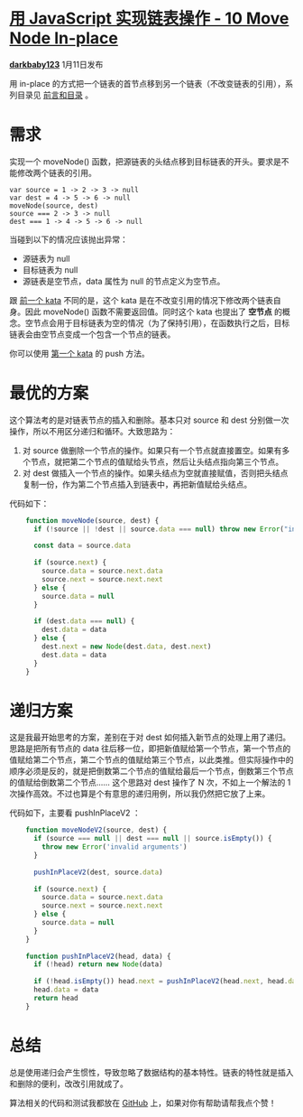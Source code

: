 # [用 JavaScript 实现链表操作 - 10 Move Node In-place][0]

[**darkbaby123**][4] 1月11日发布 


用 in-place 的方式把一个链表的首节点移到另一个链表（不改变链表的引用），系列目录见 [前言和目录][5] 。

# 需求

实现一个 moveNode() 函数，把源链表的头结点移到目标链表的开头。要求是不能修改两个链表的引用。

    var source = 1 -> 2 -> 3 -> null
    var dest = 4 -> 5 -> 6 -> null
    moveNode(source, dest)
    source === 2 -> 3 -> null
    dest === 1 -> 4 -> 5 -> 6 -> null

当碰到以下的情况应该抛出异常：

* 源链表为 null
* 目标链表为 null
* 源链表是空节点，data 属性为 null 的节点定义为空节点。

跟 [前一个 kata][6] 不同的是，这个 kata 是在不改变引用的情况下修改两个链表自身。因此 moveNode() 函数不需要返回值。同时这个 kata 也提出了 **空节点** 的概念。空节点会用于目标链表为空的情况（为了保持引用），在函数执行之后，目标链表会由空节点变成一个包含一个节点的链表。

你可以使用 [第一个 kata][7] 的 push 方法。

# 最优的方案

这个算法考的是对链表节点的插入和删除。基本只对 source 和 dest 分别做一次操作，所以不用区分递归和循环。大致思路为：

1. 对 source 做删除一个节点的操作。如果只有一个节点就直接置空。如果有多个节点，就把第二个节点的值赋给头节点，然后让头结点指向第三个节点。
1. 对 dest 做插入一个节点的操作。如果头结点为空就直接赋值，否则把头结点复制一份，作为第二个节点插入到链表中，再把新值赋给头结点。

代码如下：
```js
    function moveNode(source, dest) {
      if (!source || !dest || source.data === null) throw new Error("invalid arguments")
    
      const data = source.data
    
      if (source.next) {
        source.data = source.next.data
        source.next = source.next.next
      } else {
        source.data = null
      }
    
      if (dest.data === null) {
        dest.data = data
      } else {
        dest.next = new Node(dest.data, dest.next)
        dest.data = data
      }
    }
```
# 递归方案

这是我最开始思考的方案，差别在于对 dest 如何插入新节点的处理上用了递归。思路是把所有节点的 data 往后移一位，即把新值赋给第一个节点，第一个节点的值赋给第二个节点，第二个节点的值赋给第三个节点，以此类推。但实际操作中的顺序必须是反的，就是把倒数第二个节点的值赋给最后一个节点，倒数第三个节点的值赋给倒数第二个节点…… 这个思路对 dest 操作了 N 次，不如上一个解法的 1 次操作高效。不过也算是个有意思的递归用例，所以我仍然把它放了上来。

代码如下，主要看 pushInPlaceV2 ：
```js
    function moveNodeV2(source, dest) {
      if (source === null || dest === null || source.isEmpty()) {
        throw new Error('invalid arguments')
      }
    
      pushInPlaceV2(dest, source.data)
    
      if (source.next) {
        source.data = source.next.data
        source.next = source.next.next
      } else {
        source.data = null
      }
    }
    
    function pushInPlaceV2(head, data) {
      if (!head) return new Node(data)
    
      if (!head.isEmpty()) head.next = pushInPlaceV2(head.next, head.data)
      head.data = data
      return head
    }
```
# 总结

总是使用递归会产生惯性，导致忽略了数据结构的基本特性。链表的特性就是插入和删除的便利，改改引用就成了。

算法相关的代码和测试我都放在 [GitHub][8] 上，如果对你有帮助请帮我点个赞！

[0]: /a/1190000008085135
[1]: /t/javascript/blogs
[2]: /t/%E7%AE%97%E6%B3%95/blogs
[3]: /t/%E9%93%BE%E8%A1%A8/blogs
[4]: /u/darkbaby123
[5]: https://segmentfault.com/a/1190000007543189
[6]: https://segmentfault.com/a/1190000008051315
[7]: https://segmentfault.com/a/1190000007625419
[8]: https://github.com/darkbaby123/algorithm-linked-list